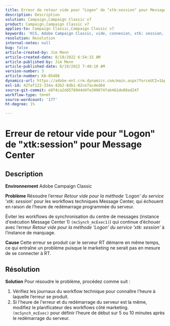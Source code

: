 ```yaml
---
title: Erreur de retour vide pour "Logon" de "xtk:session" pour Message Center
description: Description
solution: Campaign,Campaign Classic v7
product: Campaign,Campaign Classic v7
applies-to: Campaign Classic,Campaign Classic v7
keywords: 'KCS, Adobe Campaign Classic, vide, connexion, xtk: session, erreur, Message Center, workflow technique'
resolution: Resolution
internal-notes: null
bug: false
article-created-by: Jim Menn
article-created-date: 8/19/2022 6:54:15 AM
article-published-by: Jim Menn
article-published-date: 8/19/2022 7:40:10 AM
version-number: 3
article-number: KA-05406
dynamics-url: https://adobe-ent.crm.dynamics.com/main.aspx?forceUCI=1&pagetype=entityrecord&etn=knowledgearticle&id=bccbb0bb-8b1f-ed11-b83e-0022480866ad
exl-id: 42faf122-334a-42b2-8db1-82ce7ac4ed64
source-git-commit: e8f4ca2dd578944d4fe399074fab461de88ad247
workflow-type: tm+mt
source-wordcount: '177'
ht-degree: 1%

---
```


# Erreur de retour vide pour &quot;Logon&quot; de &quot;xtk:session&quot; pour Message Center

## Description


<b>Environnement</b>
Adobe Campaign Classic

<b>Problème</b>
Résoudre l’erreur *Retour vide pour la méthode &#39;Logon&#39; du service &#39;xtk: session*&#39; pour les workflows techniques Message Center, qui échouent en raison de l’heure de redémarrage programmée du serveur.

Éviter les workflows de synchronisation du centre de messages (instance d&#39;exécution Message Center 1) `(mcSynch_mcExec1)`) qui continue d’échouer avec l’erreur *Retour vide pour la méthode &#39;Logon&#39; du service &#39;xtk: session&#39;* à l’instance de marquage.

<b>Cause</b>
Cette erreur se produit car le serveur RT démarre en même temps, ce qui entraîne un problème puisque le marketing ne serait pas en mesure de se connecter à RT.


## Résolution


<b>Solution</b>
Pour résoudre le problème, procédez comme suit :

1. Vérifiez les journaux du workflow technique pour connaître l’heure à laquelle l’erreur se produit.
2. Si l&#39;heure de l&#39;erreur et du redémarrage du serveur est la même, modifiez le planificateur des workflows côté marketing. `(mcSynch_mcExec)` pour définir l’heure de début sur 5 ou 10 minutes après le redémarrage du serveur.
